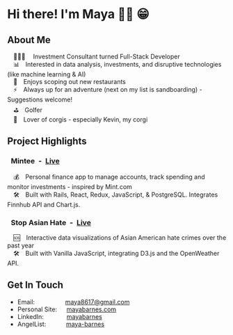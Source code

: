 # Hi there! I'm Maya 👋🏼 😁

## About Me
&emsp;👩🏻‍💼&emsp;&nbsp;Investment Consultant turned Full-Stack Developer <br/>
&emsp;📊&emsp;Interested in data analysis, investments, and disruptive technologies (like machine learning & AI) <br/>
&emsp;🍣&emsp;Enjoys scoping out new restaurants <br/>
&emsp;⚡️&emsp;Always up for an adventure (next on my list is sandboarding) - Suggestions welcome! <br/>
&emsp;⛳️&emsp;Golfer <br/>
&emsp;🐶&emsp;Lover of corgis - especially Kevin, my corgi <br/>

## Project Highlights
### &ensp;Mintee&ensp;-&ensp;[Live](https://mintee.herokuapp.com/)
&ensp;&ensp;💰&emsp;Personal finance app to manage accounts, track spending and monitor investments - inspired by Mint.com <br/>
&ensp;&ensp;🛠&emsp;Built with Rails, React, Redux, JavaScript, & PostgreSQL. Integrates Finnhub API and Chart.js.

### &ensp;Stop Asian Hate&ensp;-&ensp;[Live](https://stop-asian-hate.herokuapp.com/)
&ensp;&ensp;🆘&emsp;Interactive data visualizations of Asian American hate crimes over the past year  <br/>
&ensp;&ensp;🛠&emsp;Built with Vanilla JavaScript, integrating D3.js and the OpenWeather API.

## Get In Touch

* Email:&emsp;&emsp;&emsp;&emsp;&emsp;maya8617@gmail.com
* Personal Site: &emsp;&nbsp;[mayabarnes.com](https://mayabarnes.com/)
* LinkedIn: &emsp;&emsp;&ensp;&ensp;&ensp;[mayabarnes](https://www.linkedin.com/in/mayabarnes/)
* AngelList: &emsp;&emsp;&emsp;[maya-barnes](https://angel.co/u/maya-barnes)


<!-- * Email:&emsp;maya8617@gmail.com
* [Personal Site](https://mayabarnes.com/)
* [LinkedIn](https://www.linkedin.com/in/mayabarnes/)
* [AngelList](https://angel.co/u/maya-barnes)  -->

<!--
**mayagbarnes/mayagbarnes** is a ✨ _special_ ✨ repository because its `README.md` (this file) appears on your GitHub profile.

Here are some ideas to get you started:

- 🔭 I’m currently working on ...
- 🌱 I’m currently learning ...
- 👯 I’m looking to collaborate on ...
- 🤔 I’m looking for help with ...
- 💬 Ask me about ...
- 📫 How to reach me: ...
- 😄 Pronouns: ...
- ⚡ Fun fact: ...


## Projects
### Mintee 
Personal Finance App to manage accounts, track spending and monitor investments - inspired by Mint.com &emsp;&nbsp;[Check It Out](https://mintee.herokuapp.com/)
* Built with Rails, React, Redux, JavaScript, & PostgreSQL. Integrates Finnhub API and Chart.js.

### Stop Asian Hate
&emsp;&nbsp;[Check It Out](https://stop-asian-hate.herokuapp.com/)
* Interactive data visualizations of Asian American hate crimes over the past year.
* Built with Vanilla JavaScript, integrating D3.js and the OpenWeather API.

### BudgetHack$ 
&emsp;&nbsp;[Check It Out](https://budgethacks.herokuapp.com/)
* Single-page app where users create a budget, manage spending, and earn points towards rewards.
* Built with React, Redux, Express, Node, and MongoDB. Integrates Chart.js.

-->
